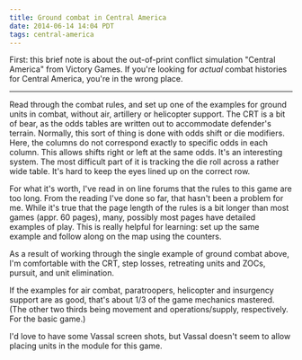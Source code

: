 ```yaml
---
title: Ground combat in Central America
date: 2014-06-14 14:04 PDT
tags: central-america
---
```


First: this brief note is about the out-of-print conflict simulation
"Central America" from Victory Games. If you're looking for *actual*
combat histories for Central America, you're in the wrong place.

---

Read through the combat rules, and set up one of the examples for
ground units in combat, without air, artillery or helicopter support.
The CRT is a bit of bear, as the odds tables are written out to
accommodate defender's terrain. Normally, this sort of thing is done
with odds shift or die modifiers. Here, the columns do not correspond
exactly to specific odds in each column. This allows shifts right or
left at the same odds. It's an interesting system. The most difficult
part of it is tracking the die roll across a rather wide table. It's
hard to keep the eyes lined up on the correct row.

For what it's worth, I've read in on line forums that the rules to this
game are too long. From the reading I've done so far, that hasn't been a
problem for me. While it's true that the page length of the rules is a
bit longer than most games (appr. 60 pages), many, possibly most pages
have detailed examples of play. This is really helpful for learning:
set up the same example and follow along on the map using the counters.

As a result of working through the single example of ground combat
above, I'm comfortable with the CRT, step losses, retreating units and
ZOCs, pursuit, and unit elimination.

If the examples for air combat, paratroopers, helicopter and insurgency
support are as good, that's about 1/3 of the game mechanics mastered.
(The other two thirds being movement and operations/supply,
respectively. For the basic game.)

I'd love to have some Vassal screen shots, but Vassal doesn't seem to
allow placing units in the module for this game.

